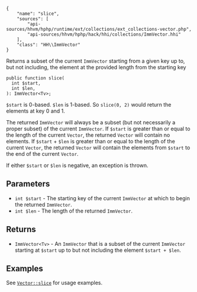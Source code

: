 ``` yamlmeta
{
    "name": "slice",
    "sources": [
        "api-sources/hhvm/hphp/runtime/ext/collections/ext_collections-vector.php",
        "api-sources/hhvm/hphp/hack/hhi/collections/ImmVector.hhi"
    ],
    "class": "HH\\ImmVector"
}
```




Returns a subset of the current ` ImmVector ` starting from a given key up
to, but not including, the element at the provided length from the
starting key




``` Hack
public function slice(
  int $start,
  int $len,
): ImmVector<Tv>;
```




` $start ` is 0-based. `` $len `` is 1-based. So ``` slice(0, 2) ``` would return the
elements at key 0 and 1.




The returned ` ImmVector ` will always be a subset (but not necessarily a
proper subset) of the current `` ImmVector ``. If ``` $start ``` is greater than or
equal to the length of the current ```` Vector ````, the returned ````` Vector ````` will
contain no elements.  If `````` $start `````` + ``````` $len ``````` is greater than or equal to the
length of the current ```````` Vector ````````, the returned ````````` Vector ````````` will contain the
elements from `````````` $start `````````` to the end of the current ``````````` Vector ```````````.




If either ` $start ` or `` $len `` is negative, an exception is thrown.




## Parameters




+ ` int $start ` - The starting key of the current `` ImmVector `` at which to
  begin the returned ``` ImmVector ```.
+ ` int $len ` - The length of the returned `` ImmVector ``.




## Returns




* ` ImmVector<Tv> ` - An `` ImmVector `` that is a subset of the current ``` ImmVector ```
  starting at ```` $start ```` up to but not including the element
  ````` $start + $len `````.




## Examples




See [` Vector::slice `](</hack/reference/class/Vector/slice/#examples>) for usage examples.
<!-- HHAPIDOC -->
